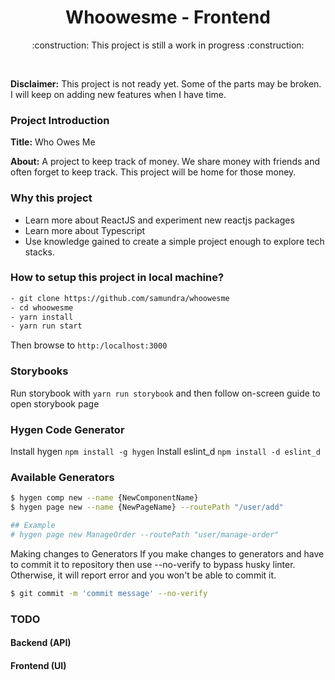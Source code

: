 <h1 align="center">Whoowesme - Frontend</h1>
<div>
    <p align="center">:construction: This project is still a work in progress :construction:</p><br/>
</div>
<div>

**Disclaimer:** This project is not ready yet. Some of the parts may be broken. I will keep on adding new
features when I have time.

### Project Introduction

**Title:** Who Owes Me

**About:** A project to keep track of money. We share money with friends and often forget to keep track. This
project will be home for those money.

### Why this project

- Learn more about ReactJS and experiment new reactjs packages
- Learn more about Typescript
- Use knowledge gained to create a simple project enough to explore tech stacks.

### How to setup this project in local machine?

```txt
- git clone https://github.com/samundra/whoowesme
- cd whoowesme
- yarn install
- yarn run start
```

Then browse to `http:/localhost:3000`

### Storybooks

Run storybook with `yarn run storybook` and then follow on-screen guide to open storybook page

### Hygen Code Generator

Install hygen `npm install -g hygen` Install eslint_d `npm install -d eslint_d`

### Available Generators

```bash
$ hygen comp new --name {NewComponentName}
$ hygen page new --name {NewPageName} --routePath "/user/add"

## Example
# hygen page new ManageOrder --routePath "user/manage-order"
```

Making changes to Generators If you make changes to generators and have to commit it to repository then use
--no-verify to bypass husky linter. Otherwise, it will report error and you won't be able to commit it.

```bash
$ git commit -m 'commit message' --no-verify
```

### TODO

#### Backend (API)

#### Frontend (UI)
